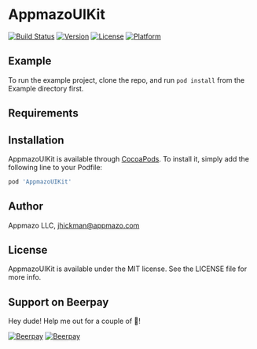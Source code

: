 # AppmazoUIKit

[![Build Status](https://travis-ci.com/Appmazo/AppmazoUIKit.svg?style=flat)](https://travis-ci.com/Appmazo/AppmazoUIKit)
[![Version](https://img.shields.io/cocoapods/v/AppmazoUIKit.svg?style=flat)](http://cocoapods.org/pods/AppmazoUIKit.svg)
[![License](https://img.shields.io/cocoapods/l/AppmazoUIKit.svg?style=flat)](http://cocoapods.org/pods/AppmazoUIKit.svg)
[![Platform](https://img.shields.io/cocoapods/p/AppmazoUIKit.svg?style=flat)](http://cocoapods.org/pods/AppmazoUIKit.svg)

## Example

To run the example project, clone the repo, and run `pod install` from the Example directory first.

## Requirements

## Installation

AppmazoUIKit is available through [CocoaPods](https://cocoapods.org). To install
it, simply add the following line to your Podfile:

```ruby
pod 'AppmazoUIKit'
```

## Author

Appmazo LLC, jhickman@appmazo.com

## License

AppmazoUIKit is available under the MIT license. See the LICENSE file for more info.

## Support on Beerpay
Hey dude! Help me out for a couple of :beers:!

[![Beerpay](https://beerpay.io/Appmazo/AppmazoUIKit/badge.svg?style=beer-square)](https://beerpay.io/Appmazo/AppmazoUIKit)  [![Beerpay](https://beerpay.io/Appmazo/AppmazoUIKit/make-wish.svg?style=flat-square)](https://beerpay.io/Appmazo/AppmazoUIKit?focus=wish)